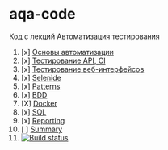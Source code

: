 # aqa-code
Код с лекций Автоматизация тестирования

1. [x] [Основы автоматизации](basics/)
2. [x] [Тестирование API, CI](api-ci/)
3. [x] [Тестирование веб-интерфейсов](web/)
4. [x] [Selenide](selenide/)
5. [x] [Patterns](patterns/)
6. [x] [BDD](bdd/)
7. [X] [Docker](docker/)
8. [x] [SQL](sql/)
9. [x] [Reporting](reporting/)
10. [ ] [Summary](summary/)
11. [![Build status](https://ci.appveyor.com/api/projects/status/0nhtbhuc5dvkopio?svg=true)](https://ci.appveyor.com/project/Egor1515/webservice)


